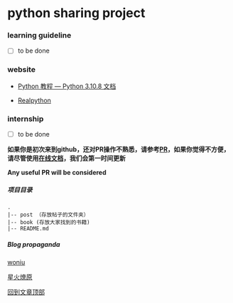 # <span name="top">**python sharing project**</span>



### learning guideline

- [ ] to be done





### website

- [Python 教程 — Python 3.10.8 文档](https://docs.python.org/zh-cn/3/tutorial/index.html)

- [Realpython](https://realpython.com/)



### internship

- [ ] to be done















**如果你是初次来到github，还对PR操作不熟悉，请参考[PR](./post/pr.md)，如果你觉得不方便，请尽管使用[在线文档](https://docs.qq.com/doc/DTXNTWWVkblhuZHB1?&u=30e6ed245fb5440f8b8f579f07375bf8)，我们会第一时间更新**



**Any useful PR will be considered** 















##### 项目目录

```
.
|-- post （存放帖子的文件夹）
|-- book (存放大家找到的书籍)
|-- README.md
```





##### **Blog propaganda**



[woniu](https://woniu0126.github.io/)



[星火燎原](http://xhly.site/)













[回到文章顶部](#top)
